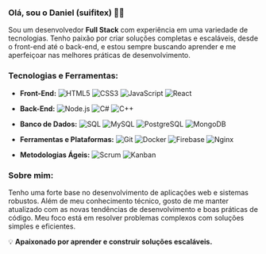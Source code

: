 ### Olá, sou o Daniel (suifitex) 👨‍💻

Sou um desenvolvedor **Full Stack** com experiência em uma variedade de tecnologias. Tenho paixão por criar soluções completas e escaláveis, desde o front-end até o back-end, e estou sempre buscando aprender e me aperfeiçoar nas melhores práticas de desenvolvimento.

### Tecnologias e Ferramentas:
- **Front-End:** 
  ![HTML5](https://img.shields.io/badge/-HTML5-FF6347?style=flat&logo=html5&logoColor=white) 
  ![CSS3](https://img.shields.io/badge/-CSS3-0077B5?style=flat&logo=css3&logoColor=white) 
  ![JavaScript](https://img.shields.io/badge/-JavaScript-F7DF1E?style=flat&logo=javascript&logoColor=black) 
  ![React](https://img.shields.io/badge/-React-61DAFB?style=flat&logo=react&logoColor=black)
  
- **Back-End:** 
  ![Node.js](https://img.shields.io/badge/-Node.js-8CC84B?style=flat&logo=node.js&logoColor=white) 
  ![C#](https://img.shields.io/badge/-C%23-239120?style=flat&logo=csharp&logoColor=white)
  ![C++](https://img.shields.io/badge/-C++-239120?style=flat&logo=cplusplus&logoColor=white)
  
- **Banco de Dados:** 
  ![SQL](https://img.shields.io/badge/-SQL-003B57?style=flat&logo=postgresql&logoColor=white)
  ![MySQL](https://img.shields.io/badge/-MySQL-4479A1?style=flat&logo=mysql&logoColor=white)
  ![PostgreSQL](https://img.shields.io/badge/-PostgreSQL-336791?style=flat&logo=postgresql&logoColor=white)
  ![MongoDB](https://img.shields.io/badge/-MongoDB-47A248?style=flat&logo=mongodb&logoColor=white)

- **Ferramentas e Plataformas:** 
  ![Git](https://img.shields.io/badge/-Git-F05032?style=flat&logo=git&logoColor=white) 
  ![Docker](https://img.shields.io/badge/-Docker-2496ED?style=flat&logo=docker&logoColor=white)
  ![Firebase](https://img.shields.io/badge/-Firebase-FFCA28?style=flat&logo=firebase&logoColor=black)
  ![Nginx](https://img.shields.io/badge/-Nginx-009639?style=flat&logo=nginx&logoColor=white)

- **Metodologias Ágeis:** 
  ![Scrum](https://img.shields.io/badge/-Scrum-333333?style=flat&logo=scrum&logoColor=white) 
  ![Kanban](https://img.shields.io/badge/-Kanban-0079BF?style=flat&logo=trello&logoColor=white)

### Sobre mim:
Tenho uma forte base no desenvolvimento de aplicações web e sistemas robustos. Além de meu conhecimento técnico, gosto de me manter atualizado com as novas tendências de desenvolvimento e boas práticas de código. Meu foco está em resolver problemas complexos com soluções simples e eficientes.

💡 **Apaixonado por aprender e construir soluções escaláveis.**

